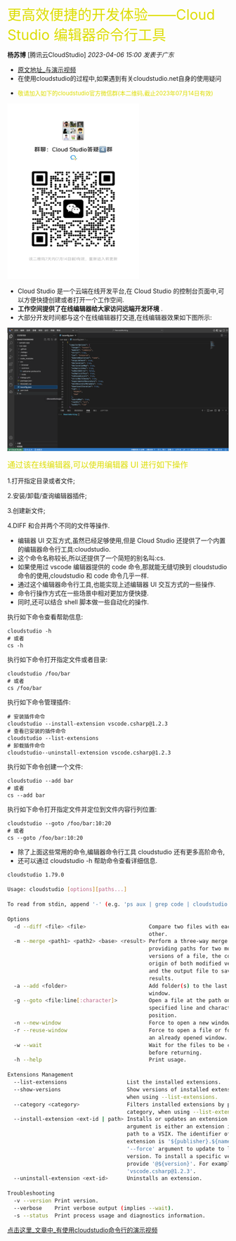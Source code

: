 <!-- # 更高效便捷的开发体验——Cloud Studio 编辑器命令行工具 -->
<font color="#dddd00" size="6">更高效便捷的开发体验——Cloud Studio 编辑器命令行工具</font><br /> 

**杨苏博** [腾讯云CloudStudio] *2023-04-06 15:00* *发表于广东*

- [原文地址_与演示视频](https://mp.weixin.qq.com/s/SLceBpF22kamAwX8ySlnQw)
- 在使用cloudstudio的过程中,如果遇到有关cloudstudio.net自身的使用疑问
<!-- - 敬请加入如下的cloudstudio官方微信群(本二维码截止2023年07月14日有效) -->
- <font color="#dddd00" size="2">敬请加入如下的cloudstudio官方微信群(本二维码,截止2023年07月14日有效)</font><br /> 

<!-- ![cloudstudio使用答疑4群(截止2023年7月14日有效)](m26_cs_cli.assets/04.png) -->

<img src="m26_cs_cli.assets/04.png"  width="300" height="400"/>


- Cloud Studio 是一个云端在线开发平台,在 Cloud Studio 的控制台页面中,可以方便快捷创建或者打开一个工作空间.
- **工作空间提供了在线编辑器给大家访问远端开发环境** .
- 大部分开发时间都与这个在线编辑器打交道,在线编辑器效果如下图所示:

![图片](m26_cs_cli.assets/02.png)

<!-- ## 通过该在线编辑器,可以使用编辑器 UI 进行如下操作 : -->
<font color="#dddd00" size="4">通过该在线编辑器,可以使用编辑器 UI 进行如下操作</font><br /> 

1.打开指定目录或者文件;

2.安装/卸载/查询编辑器插件;

3.创建新文件;

4.DIFF 和合并两个不同的文件等操作.

- 编辑器 UI 交互方式,虽然已经足够使用,但是 Cloud Studio 还提供了一个内置的编辑器命令行工具:cloudstudio.
- 这个命令名称较长,所以还提供了一个简短的别名叫:cs.
- 如果使用过 vscode 编辑器提供的 code 命令,那就能无缝切换到 cloudstudio 命令的使用,cloudstudio 和 code 命令几乎一样.
- 通过这个编辑器命令行工具,也能实现上述编辑器 UI 交互方式的一些操作.
- 命令行操作方式在一些场景中相对更加方便快捷.
- 同时,还可以结合 shell 脚本做一些自动化的操作.

执行如下命令查看帮助信息:

```
cloudstudio -h
# 或者
cs -h
```

执行如下命令打开指定文件或者目录:

```
cloudstudio /foo/bar
# 或者
cs /foo/bar
```

执行如下命令管理插件:

```
# 安装插件命令
cloudstudio --install-extension vscode.csharp@1.2.3
# 查看已安装的插件命令
cloudstudio --list-extensions
# 卸载插件命令
cloudstudio--uninstall-extension vscode.csharp@1.2.3
```

执行如下命令创建一个文件:

```
cloudstudio --add bar
# 或者
cs --add bar
```

执行如下命令打开指定文件并定位到文件内容行列位置:

```
cloudstudio --goto /foo/bar:10:20
# 或者
cs --goto /foo/bar:10:20
```

- 除了上面这些常用的命令,编辑器命令行工具 cloudstudio 还有更多高阶命令,
- 还可以通过 cloudstudio -h 帮助命令查看详细信息.

```bash
cloudstudio 1.79.0

Usage: cloudstudio [options][paths...]

To read from stdin, append '-' (e.g. 'ps aux | grep code | cloudstudio -')

Options
  -d --diff <file> <file>                    Compare two files with each
                                             other.
  -m --merge <path1> <path2> <base> <result> Perform a three-way merge by
                                             providing paths for two modified
                                             versions of a file, the common
                                             origin of both modified versions
                                             and the output file to save merge
                                             results.
  -a --add <folder>                          Add folder(s) to the last active
                                             window.
  -g --goto <file:line[:character]>          Open a file at the path on the
                                             specified line and character
                                             position.
  -n --new-window                            Force to open a new window.
  -r --reuse-window                          Force to open a file or folder in
                                             an already opened window.
  -w --wait                                  Wait for the files to be closed
                                             before returning.
  -h --help                                  Print usage.

Extensions Management
  --list-extensions                   List the installed extensions.
  --show-versions                     Show versions of installed extensions,
                                      when using --list-extensions.
  --category <category>               Filters installed extensions by provided
                                      category, when using --list-extensions.
  --install-extension <ext-id | path> Installs or updates an extension. The
                                      argument is either an extension id or a
                                      path to a VSIX. The identifier of an
                                      extension is '${publisher}.${name}'. Use
                                      '--force' argument to update to latest
                                      version. To install a specific version
                                      provide '@${version}'. For example:
                                      'vscode.csharp@1.2.3'.
  --uninstall-extension <ext-id>      Uninstalls an extension.

Troubleshooting
  -v --version Print version.
  --verbose    Print verbose output (implies --wait).
  -s --status  Print process usage and diagnostics information.


```

[点击这里_文章中_有使用cloudstudio命令行的演示视频](https://mp.weixin.qq.com/s/SLceBpF22kamAwX8ySlnQw)

<!-- 腾云扣钉cloudstudio企业微信群已满 -->
<!-- ![cloudstudio微信交流群](m26_cs_cli.assets/80.png) -->

<!-- #### 在使用cloudstudio的过程中,如果遇到有关cloudstudio.net自身的使用疑问,敬请加入如下的cloudstudio官方微信群

![cloudstudio使用答疑4群(截止2023年7月14日有效)](m26_cs_cli.assets/04.png) -->